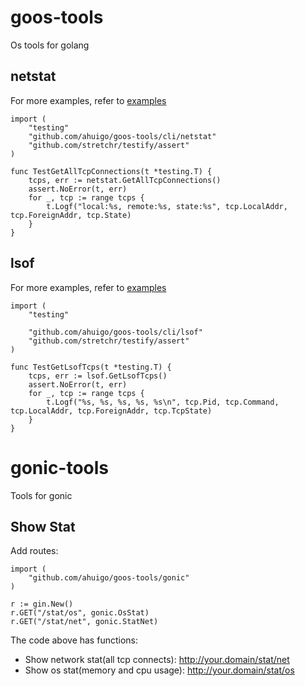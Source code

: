 # goos-tools
Os tools for golang

## netstat
For more examples, refer to [examples](https://github.com/ahuigo/goos-tools/blob/master/examples) 

    import (
        "testing"
        "github.com/ahuigo/goos-tools/cli/netstat"
        "github.com/stretchr/testify/assert"
    )

    func TestGetAllTcpConnections(t *testing.T) {
        tcps, err := netstat.GetAllTcpConnections()
        assert.NoError(t, err)
        for _, tcp := range tcps {
            t.Logf("local:%s, remote:%s, state:%s", tcp.LocalAddr, tcp.ForeignAddr, tcp.State)
        }
    }

## lsof
For more examples, refer to [examples](https://github.com/ahuigo/goos-tools/blob/master/examples) 

```
import (
	"testing"

	"github.com/ahuigo/goos-tools/cli/lsof"
	"github.com/stretchr/testify/assert"
)

func TestGetLsofTcps(t *testing.T) {
	tcps, err := lsof.GetLsofTcps()
	assert.NoError(t, err)
	for _, tcp := range tcps {
		t.Logf("%s, %s, %s, %s, %s\n", tcp.Pid, tcp.Command, tcp.LocalAddr, tcp.ForeignAddr, tcp.TcpState)
	}
}

```

# gonic-tools
Tools for gonic

## Show Stat
Add routes:

    import (
        "github.com/ahuigo/goos-tools/gonic"
    )

    r := gin.New()
    r.GET("/stat/os", gonic.OsStat)
    r.GET("/stat/net", gonic.StatNet)

The code above has functions:
- Show network stat(all tcp connects): http://your.domain/stat/net
- Show os stat(memory and cpu usage): http://your.domain/stat/os
